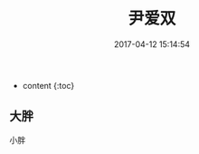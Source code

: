 ﻿---
layout: post
title:  "尹爱双"
date:   2017-04-12 15:14:54
categories: GitHub
excerpt: fork 了之后同步，fork了别人的代码，保持远程同步。
---

* content
{:toc}


## 大胖


小胖